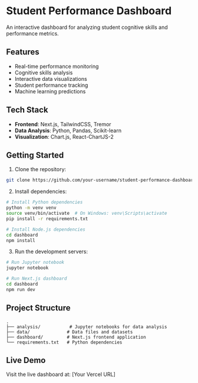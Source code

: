 # Student Performance Dashboard

An interactive dashboard for analyzing student cognitive skills and performance metrics.

## Features

- Real-time performance monitoring
- Cognitive skills analysis
- Interactive data visualizations
- Student performance tracking
- Machine learning predictions

## Tech Stack

- **Frontend**: Next.js, TailwindCSS, Tremor
- **Data Analysis**: Python, Pandas, Scikit-learn
- **Visualization**: Chart.js, React-ChartJS-2

## Getting Started

1. Clone the repository:
```bash
git clone https://github.com/your-username/student-performance-dashboard.git
```

2. Install dependencies:
```bash
# Install Python dependencies
python -m venv venv
source venv/bin/activate  # On Windows: venv\Scripts\activate
pip install -r requirements.txt

# Install Node.js dependencies
cd dashboard
npm install
```

3. Run the development servers:
```bash
# Run Jupyter notebook
jupyter notebook

# Run Next.js dashboard
cd dashboard
npm run dev
```

## Project Structure

```
.
├── analysis/           # Jupyter notebooks for data analysis
├── data/              # Data files and datasets
├── dashboard/         # Next.js frontend application
└── requirements.txt   # Python dependencies
```

## Live Demo

Visit the live dashboard at: [Your Vercel URL]